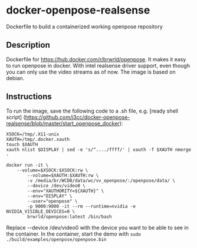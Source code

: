 # docker-openpose-realsense
Dockerfile to build a containerized working openpose repository
## Description
Dockerfile for https://hub.docker.com/r/brwrld/openpose.
It makes it easy to run openpose in docker. With intel realsense driver support, even though you can only use the video streams as of now. The image is based on debian.
## Instructions
To run the image, save the following code to a .sh file, e.g. [ready shell script] (https://github.com/j3cc/docker-openpose-realsense/blob/master/start_openpose_docker):

```
XSOCK=/tmp/.X11-unix
XAUTH=/tmp/.docker.xauth
touch $XAUTH
xauth nlist $DISPLAY | sed -e 's/^..../ffff/' | xauth -f $XAUTH nmerge -

docker run -it \
	--volume=$XSOCK:$XSOCK:rw \
        --volume=$XAUTH:$XAUTH:rw \
        -v /media/br/WCDB/data/wc/vv_openpose/:/openpose/data/ \
        --device /dev/video0 \
        --env="XAUTHORITY=${XAUTH}" \
        --env="DISPLAY" \
        --user="openpose" \
        -p 9000:9000 -it --rm --runtime=nvidia -e NVIDIA_VISIBLE_DEVICES=0 \
        brwrld/openpose:latest /bin/bash 

 ```
Replace --device /dev/video0 with the device you want to be able to see in the container. In the container, start the demo with `sudo ./build/examples/openpose/openpose.bin` 
